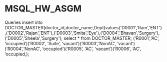 # MSQL_HW_ASGM
Queries
insert into DOCTOR_MASTER(doctor_id,doctor_name,Dept)values('D0001','Ram','ENT'),('D0002','Rajan','ENT'),('D0003','Smita','Eye'),('D0004','Bhavan','Surgery'),('D0005','Sheela','Surgery');
select * from DOCTOR_MASTER;
(‘R0001’,‘AC’,	‘occupied’)(‘R0002’,	‘Suite’,	‘vacant’)(‘R0003’,‘NonAC’,	‘vacant’)(‘R0004’,‘NonAC’,	‘occupied’)(‘R0005’,	‘AC’,	‘vacant’)(‘R0006’,	‘AC’,	‘occupied,);
